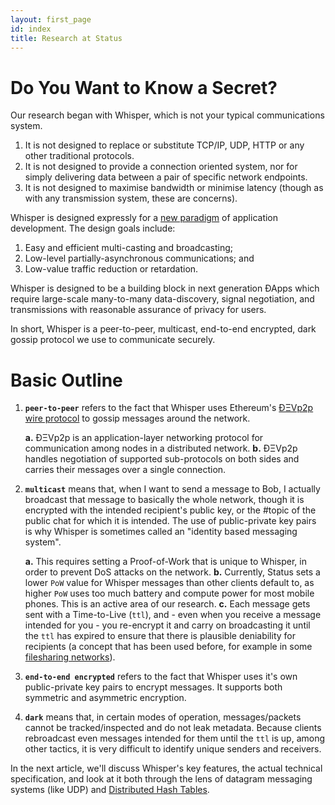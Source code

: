 ```yaml
---
layout: first_page
id: index
title: Research at Status  
---
```


# Do You Want to Know a Secret?

Our research began with Whisper, which is not your typical communications system. 

1. It is not designed to replace or substitute TCP/IP, UDP, HTTP or any other traditional protocols. 
2. It is not designed to provide a connection oriented system, nor for simply delivering data between a pair of specific network endpoints. 
3. It is not designed to maximise bandwidth or minimise latency (though as with any transmission system, these are concerns).

Whisper is designed expressly for a [new paradigm](https://our.status.im/do-you-want-to-know-a-secret/) of application development. The design goals include: 
1. Easy and efficient multi-casting and broadcasting; 
2. Low-level partially-asynchronous communications; and 
3. Low-value traffic reduction or retardation. 

Whisper is designed to be a building block in next generation ÐApps which require large-scale many-to-many data-discovery, signal negotiation, and transmissions with reasonable assurance of privacy for users.

In short, Whisper is a peer-to-peer, multicast, end-to-end encrypted, dark gossip protocol we use to communicate securely.

# Basic Outline

1. **`peer-to-peer`** refers to the fact that Whisper uses Ethereum's [ÐΞVp2p wire protocol](https://github.com/ethereum/devp2p/blob/master/devp2p.md) to gossip messages around the network.
    
    **a.** ÐΞVp2p is an application-layer networking protocol for communication among nodes in a distributed network.
    **b.** ÐΞVp2p handles negotiation of supported sub-protocols on both sides and carries their messages over a single connection.

2. **`multicast`** means that, when I want to send a message to Bob, I actually broadcast that message to basically the whole network, though it is encrypted with the intended recipient's public key, or the #topic of the public chat for which it is intended. The use of public-private key pairs is why Whisper is sometimes called an "identity based messaging system".

    **a.** This requires setting a Proof-of-Work that is unique to Whisper, in order to prevent DoS attacks on the network. 
    **b.** Currently, Status sets a lower `PoW` value for Whisper messages than other clients default to, as higher `PoW` uses too much battery and compute power for most mobile phones. This is an active area of our research.
    **c.** Each message gets sent with a Time-to-Live (`ttl`), and - even when you receive a message intended for you - you re-encrypt it and carry on broadcasting it until the `ttl` has expired to ensure that there is plausible deniability for recipients (a concept that has been used before, for example in some [filesharing networks](https://en.wikipedia.org/wiki/Plausible_deniability#Freenet_file_sharing)). 

3. **`end-to-end encrypted`** refers to the fact that Whisper uses it's own public-private key pairs to encrypt messages. It supports both symmetric and asymmetric encryption.

4. **`dark`** means that, in certain modes of operation, messages/packets cannot be tracked/inspected and do not leak metadata. Because clients rebroadcast even messages intended for them until the `ttl` is up, among other tactics, it is very difficult to identify unique senders and receivers.

In the next article, we'll discuss Whisper's key features, the actual technical specification, and look at it both through the lens of datagram messaging systems (like UDP) and [Distributed Hash Tables](https://en.wikipedia.org/wiki/Distributed_hash_table).